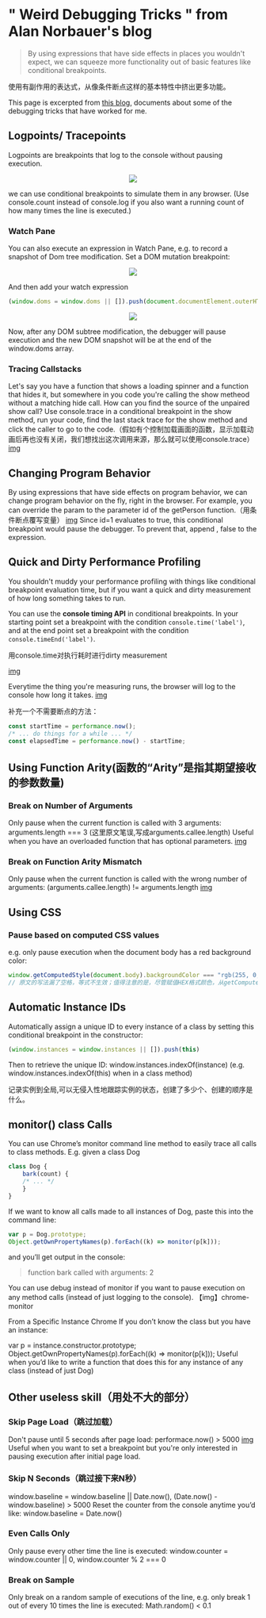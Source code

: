 # " Weird Debugging Tricks " from Alan Norbauer's blog

>By using expressions that have side effects in places you wouldn't expect, we can squeeze more functionality out of basic features like conditional breakpoints.

使用有副作用的表达式，从像条件断点这样的基本特性中挤出更多功能。

This page is excerpted from [this blog](https://alan.norbauer.com/articles/browser-debugging-tricks), documents about some of the debugging tricks that have worked for me.

## Logpoints/ Tracepoints

Logpoints are breakpoints that log to the console without pausing execution.

<center><img src="./weird-debugging/logPoint.gif" ></center>

we can use conditional breakpoints to simulate them in any browser.
(Use console.count instead of console.log if you also want a running count of how many times the line is executed.)

### Watch Pane

You can also execute an expression in Watch Pane, e.g. to record a snapshot of Dom tree modification.
Set a DOM mutation breakpoint:

<center><img src="./weird-debugging/subtreeMod.png" ></center>

And then add your watch expression

```js
(window.doms = window.doms || []).push(document.documentElement.outerHTML)
```

<center><img src="./weird-debugging/subtreeMod2.png" ></center>

Now, after any DOM subtree modification, the debugger will pause execution and the new DOM snapshot will be at the end of the window.doms array.

### Tracing Callstacks

Let's say you have a function that shows a loading spinner and a function that hides it, but somewhere in you code you're calling the show metheod without a matching hide call. How can you find the source of the unpaired show call? Use console.trace in a conditional breakpoint  in the show method, run your code, find the last stack trace for the show method and click the caller to go to the code.（假如有个控制加载画面的函数，显示加载动画后再也没有关闭，我们想找出这次调用来源，那么就可以使用console.trace）
[img](tracer)

## Changing Program Behavior

By using expressions that have side effects on program behavior, we can change program behavior on the fly, right in the browser.
For example, you can override the param to the parameter id of the getPerson function.（用条件断点覆写变量）
[img](changing)
Since id=1 evaluates to true, this conditional breakpoint would pause the debugger. To prevent that, append , false to the expression.

## Quick and Dirty Performance Profiling

You shouldn't muddy your performance profiling with things like conditional breakpoint evaluation time, but if you want a quick and dirty measurement of how long  something takes to run.

You can use the **console timing API** in conditional breakpoints. In your starting point set a breakpoint with the condition `console.time('label')`, and at the end point set a breakpoint with the condition `console.timeEnd('label')`.

用console.time对执行耗时进行dirty measurement

[img](perform.gif)

Everytime the thing you're measuring runs, the browser will log to the console how long it takes.
[img](perform.png)

补充一个不需要断点的方法：

```js
const startTime = performance.now();
/* ... do things for a while ... */
const elapsedTime = performance.now() - startTime;
```

## Using Function Arity(函数的“Arity”是指其期望接收的参数数量)

### Break on Number of Arguments

Only pause when the current function is called with 3 arguments: arguments.length === 3
(这里原文笔误,写成arguments.callee.length)
Useful when you have an overloaded function that has optional parameters.
[img](arguments.gif)
### Break on Function Arity Mismatch

Only pause when the current function is called with the wrong number of arguments: (arguments.callee.length) != arguments.length
[img](arguments.length.png)

## Using CSS

### Pause based on computed CSS values

e.g. only pause execution when the document body has a red background color:

```js
window.getComputedStyle(document.body).backgroundColor === "rgb(255, 0, 0)"
// 原文的写法漏了空格，等式不生效；值得注意的是，尽管赋值HEX格式颜色，从getComputedStyle返回的格式仍是RGB的。
```



## Automatic Instance IDs

Automatically assign a unique ID to every instance of a class by setting this conditional breakpoint in the constructor:

```js
(window.instances = window.instances || []).push(this)
```

Then to retrieve the unique ID: window.instances.indexOf(instance) (e.g. window.instances.indexOf(this) when in a class method)

记录实例到全局,可以无侵入性地跟踪实例的状态，创建了多少个、创建的顺序是什么。

## monitor() class Calls

You can use Chrome’s monitor command line method to easily trace all calls to class methods. E.g. given a class Dog

```js
class Dog {
    bark(count) {
    /* ... */
    }
}
```

If we want to know all calls made to all instances of Dog, paste this into the command line:

```js
var p = Dog.prototype;
Object.getOwnPropertyNames(p).forEach((k) => monitor(p[k]));
```

and you’ll get output in the console:

> function bark called with arguments: 2

You can use debug instead of monitor if you want to pause execution on any method calls (instead of just logging to the console).
【img】chrome-monitor

From a Specific Instance
Chrome
If you don’t know the class but you have an instance:

var p = instance.constructor.prototype;
Object.getOwnPropertyNames(p).forEach((k) => monitor(p[k]));
Useful when you’d like to write a function that does this for any instance of any class (instead of just Dog)

## Other useless skill（用处不大的部分）

### Skip Page Load（跳过加载）

Don't pause until 5 seconds after page load:
performace.now() > 5000
[img](dontPase.png)
Useful when you want to set a breakpoint but you're only interested in pausing execution after initial page load.

### Skip N Seconds（跳过接下来N秒）

window.baseline = window.baseline || Date.now(), (Date.now() - window.baseline) > 5000
Reset the counter from the console anytime you’d like: window.baseline = Date.now()

### Even Calls Only

Only pause every other time the line is executed: window.counter = window.counter || 0, window.counter % 2 === 0

### Break on Sample

Only break on a random sample of executions of the line, e.g. only break 1 out of every 10 times the line is executed: Math.random() < 0.1





